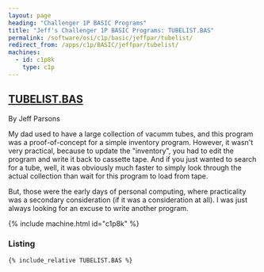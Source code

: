 ```yaml
---
layout: page
heading: "Challenger 1P BASIC Programs"
title: "Jeff's Challenger 1P BASIC Programs: TUBELIST.BAS"
permalink: /software/osi/c1p/basic/jeffpar/tubelist/
redirect_from: /apps/c1p/BASIC/jeffpar/tubelist/
machines:
  - id: c1p8k
    type: c1p
---
```


## [TUBELIST.BAS](#listing)

By Jeff Parsons

My dad used to have a large collection of vacumm tubes, and this program was a proof-of-concept for a simple inventory
program.  However, it wasn't very practical, because to update the "inventory", you had to edit the program and write it
back to cassette tape.  And if you just wanted to search for a tube, well, it was obviously much faster to simply look through
the actual collection than wait for this program to load from tape.

But, those were the early days of personal computing, where practicality was a secondary consideration (if it was a consideration at all).
I was just always looking for an excuse to write another program.

{% include machine.html id="c1p8k" %}

### Listing

```bas
{% include_relative TUBELIST.BAS %}
```
